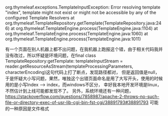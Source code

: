 org.thymeleaf.exceptions.TemplateInputException: Error resolving template "index", template might not exist or might not be accessible by any of the configured Template Resolvers
	at org.thymeleaf.TemplateRepository.getTemplate(TemplateRepository.java:246)
	at org.thymeleaf.TemplateEngine.process(TemplateEngine.java:1104)
	at org.thymeleaf.TemplateEngine.process(TemplateEngine.java:1060)
	at org.thymeleaf.TemplateEngine.process(TemplateEngine.java:1011)

有一个页面在别人机器上都不出问题，在我机器上跑报这个错，由于相关代码我并没有改过，所以怀疑是环境问题，在final class TemplateRepository:getTemplate:
templateInputStream = reader.getResourceAsStream(templateProcessingParameters, characterEncoding)这句代码上打了断点，发现路径都对，
但是返回值是null，于是怀疑大小写问题，果然，唯独这个出错页面命名是用了大写开头，使用的时候用的是小写Index --> index，而windows不区分，
幸好我本地开发环境是linux，不然估计到上线可能都发现不了。
另外，系统环境还有一种问题，https://stackoverflow.com/questions/7858987/apache-2-throws-no-such-file-or-directory-exec-of-usr-lib-cgi-bin-fst-cgi/38891793#38891793
可能的一种原因是文件格式
